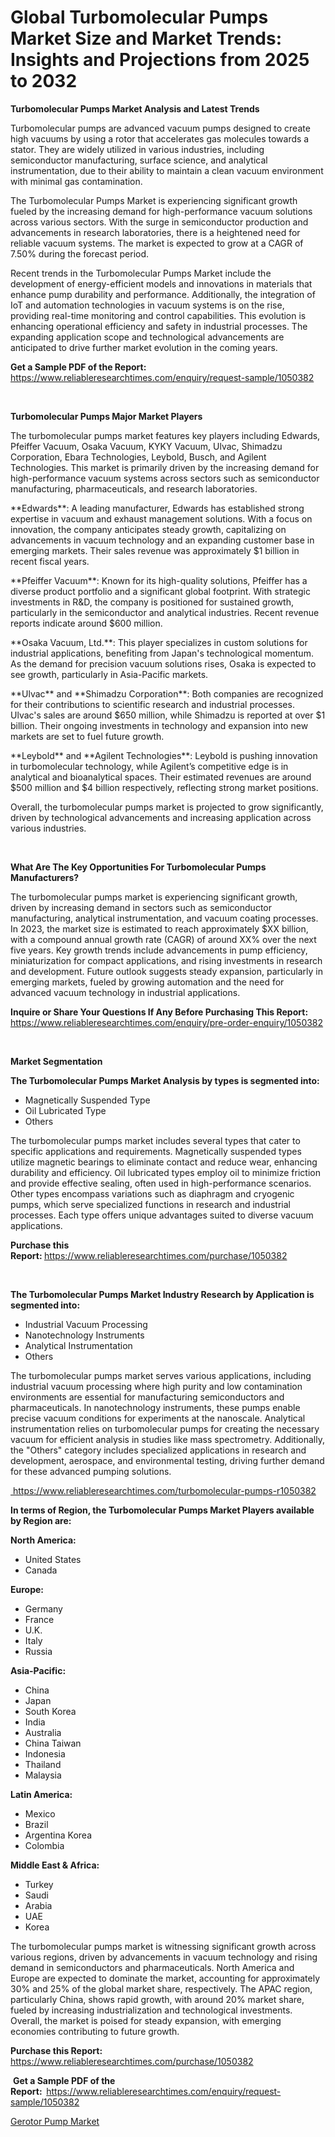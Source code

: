 <p><h1>Global Turbomolecular Pumps Market Size and Market Trends: Insights and Projections from 2025 to 2032</h1></p><p><strong>Turbomolecular Pumps Market Analysis and Latest Trends</strong></p>
<p><p>Turbomolecular pumps are advanced vacuum pumps designed to create high vacuums by using a rotor that accelerates gas molecules towards a stator. They are widely utilized in various industries, including semiconductor manufacturing, surface science, and analytical instrumentation, due to their ability to maintain a clean vacuum environment with minimal gas contamination.</p><p>The Turbomolecular Pumps Market is experiencing significant growth fueled by the increasing demand for high-performance vacuum solutions across various sectors. With the surge in semiconductor production and advancements in research laboratories, there is a heightened need for reliable vacuum systems. The market is expected to grow at a CAGR of 7.50% during the forecast period. </p><p>Recent trends in the Turbomolecular Pumps Market include the development of energy-efficient models and innovations in materials that enhance pump durability and performance. Additionally, the integration of IoT and automation technologies in vacuum systems is on the rise, providing real-time monitoring and control capabilities. This evolution is enhancing operational efficiency and safety in industrial processes. The expanding application scope and technological advancements are anticipated to drive further market evolution in the coming years.</p></p>
<p><strong>Get a Sample PDF of the Report:&nbsp;</strong> <a href="https://www.reliableresearchtimes.com/enquiry/request-sample/1050382?utm_campaign=2233&utm_medium=2&utm_source=Github&utm_content=ia&utm_term=08042025&utm_id=turbomolecular-pumps">https://www.reliableresearchtimes.com/enquiry/request-sample/1050382</a></p>
<p>&nbsp;</p>
<p><strong>Turbomolecular Pumps Major Market Players</strong></p>
<p><p>The turbomolecular pumps market features key players including Edwards, Pfeiffer Vacuum, Osaka Vacuum, KYKY Vacuum, Ulvac, Shimadzu Corporation, Ebara Technologies, Leybold, Busch, and Agilent Technologies. This market is primarily driven by the increasing demand for high-performance vacuum systems across sectors such as semiconductor manufacturing, pharmaceuticals, and research laboratories.</p><p>**Edwards**: A leading manufacturer, Edwards has established strong expertise in vacuum and exhaust management solutions. With a focus on innovation, the company anticipates steady growth, capitalizing on advancements in vacuum technology and an expanding customer base in emerging markets. Their sales revenue was approximately $1 billion in recent fiscal years.</p><p>**Pfeiffer Vacuum**: Known for its high-quality solutions, Pfeiffer has a diverse product portfolio and a significant global footprint. With strategic investments in R&D, the company is positioned for sustained growth, particularly in the semiconductor and analytical industries. Recent revenue reports indicate around $600 million.</p><p>**Osaka Vacuum, Ltd.**: This player specializes in custom solutions for industrial applications, benefiting from Japan's technological momentum. As the demand for precision vacuum solutions rises, Osaka is expected to see growth, particularly in Asia-Pacific markets.</p><p>**Ulvac** and **Shimadzu Corporation**: Both companies are recognized for their contributions to scientific research and industrial processes. Ulvac's sales are around $650 million, while Shimadzu is reported at over $1 billion. Their ongoing investments in technology and expansion into new markets are set to fuel future growth.</p><p>**Leybold** and **Agilent Technologies**: Leybold is pushing innovation in turbomolecular technology, while Agilent’s competitive edge is in analytical and bioanalytical spaces. Their estimated revenues are around $500 million and $4 billion respectively, reflecting strong market positions.</p><p>Overall, the turbomolecular pumps market is projected to grow significantly, driven by technological advancements and increasing application across various industries.</p></p>
<p>&nbsp;</p>
<p><strong>What Are The Key Opportunities For Turbomolecular Pumps Manufacturers?</strong></p>
<p><p>The turbomolecular pumps market is experiencing significant growth, driven by increasing demand in sectors such as semiconductor manufacturing, analytical instrumentation, and vacuum coating processes. In 2023, the market size is estimated to reach approximately $XX billion, with a compound annual growth rate (CAGR) of around XX% over the next five years. Key growth trends include advancements in pump efficiency, miniaturization for compact applications, and rising investments in research and development. Future outlook suggests steady expansion, particularly in emerging markets, fueled by growing automation and the need for advanced vacuum technology in industrial applications.</p></p>
<p><strong>Inquire or Share Your Questions If Any Before Purchasing This Report:</strong> <a href="https://www.reliableresearchtimes.com/enquiry/pre-order-enquiry/1050382?utm_campaign=2233&utm_medium=2&utm_source=Github&utm_content=ia&utm_term=08042025&utm_id=turbomolecular-pumps">https://www.reliableresearchtimes.com/enquiry/pre-order-enquiry/1050382</a></p>
<p>&nbsp;</p>
<p><strong>Market Segmentation</strong></p>
<p><strong>The Turbomolecular Pumps Market Analysis by types is segmented into:</strong></p>
<p><ul><li>Magnetically Suspended Type</li><li>Oil Lubricated Type</li><li>Others</li></ul></p>
<p><p>The turbomolecular pumps market includes several types that cater to specific applications and requirements. Magnetically suspended types utilize magnetic bearings to eliminate contact and reduce wear, enhancing durability and efficiency. Oil lubricated types employ oil to minimize friction and provide effective sealing, often used in high-performance scenarios. Other types encompass variations such as diaphragm and cryogenic pumps, which serve specialized functions in research and industrial processes. Each type offers unique advantages suited to diverse vacuum applications.</p></p>
<p><strong>Purchase this Report:&nbsp;</strong><a href="https://www.reliableresearchtimes.com/purchase/1050382?utm_campaign=2233&utm_medium=2&utm_source=Github&utm_content=ia&utm_term=08042025&utm_id=turbomolecular-pumps">https://www.reliableresearchtimes.com/purchase/1050382</a></p>
<p>&nbsp;</p>
<p><strong>The Turbomolecular Pumps Market Industry Research by Application is segmented into:</strong></p>
<p><ul><li>Industrial Vacuum Processing</li><li>Nanotechnology Instruments</li><li>Analytical Instrumentation</li><li>Others</li></ul></p>
<p><p>The turbomolecular pumps market serves various applications, including industrial vacuum processing where high purity and low contamination environments are essential for manufacturing semiconductors and pharmaceuticals. In nanotechnology instruments, these pumps enable precise vacuum conditions for experiments at the nanoscale. Analytical instrumentation relies on turbomolecular pumps for creating the necessary vacuum for efficient analysis in studies like mass spectrometry. Additionally, the "Others" category includes specialized applications in research and development, aerospace, and environmental testing, driving further demand for these advanced pumping solutions.</p></p>
<p><a href="https://www.reliableresearchtimes.com/turbomolecular-pumps-r1050382?utm_campaign=2233&utm_medium=2&utm_source=Github&utm_content=ia&utm_term=08042025&utm_id=turbomolecular-pumps">&nbsp;https://www.reliableresearchtimes.com/turbomolecular-pumps-r1050382</a></p>
<p><strong>In terms of Region, the Turbomolecular Pumps Market Players available by Region are:</strong></p>
<p>
    <p> <strong> North America: </strong>
        <ul>
            <li>United States</li>
            <li>Canada</li>
        </ul>
        </p> 
    <p> <strong> Europe: </strong>
        <ul>
            <li>Germany</li>
            <li>France</li>
            <li>U.K.</li>
            <li>Italy</li>
            <li>Russia</li>
        </ul>
        </p> 
    <p> <strong> Asia-Pacific: </strong>
        <ul>
            <li>China</li>
            <li>Japan</li>
            <li>South Korea</li>
            <li>India</li>
            <li>Australia</li>
            <li>China Taiwan</li>
            <li>Indonesia</li>
            <li>Thailand</li>
            <li>Malaysia</li>
        </ul>
        </p> 
    <p> <strong> Latin America: </strong>
        <ul>
            <li>Mexico</li>
            <li>Brazil</li>
            <li>Argentina Korea</li>
            <li>Colombia</li>
        </ul>
        </p> 
    <p> <strong> Middle East & Africa: </strong>
        <ul>
            <li>Turkey</li>
            <li>Saudi</li>
            <li>Arabia</li>
            <li>UAE</li>
            <li>Korea</li>
        </ul>
    </p>
    </p>
<p><p>The turbomolecular pumps market is witnessing significant growth across various regions, driven by advancements in vacuum technology and rising demand in semiconductors and pharmaceuticals. North America and Europe are expected to dominate the market, accounting for approximately 30% and 25% of the global market share, respectively. The APAC region, particularly China, shows rapid growth, with around 20% market share, fueled by increasing industrialization and technological investments. Overall, the market is poised for steady expansion, with emerging economies contributing to future growth.</p></p>
<p><strong>Purchase this Report: </strong><a href="https://www.reliableresearchtimes.com/purchase/1050382?utm_campaign=2233&utm_medium=2&utm_source=Github&utm_content=ia&utm_term=08042025&utm_id=turbomolecular-pumps">https://www.reliableresearchtimes.com/purchase/1050382</a></p>
<p>&nbsp;<strong>Get a Sample PDF of the Report:&nbsp;&nbsp;</strong><a href="https://www.reliableresearchtimes.com/enquiry/request-sample/1050382?utm_campaign=2233&utm_medium=2&utm_source=Github&utm_content=ia&utm_term=08042025&utm_id=turbomolecular-pumps">https://www.reliableresearchtimes.com/enquiry/request-sample/1050382</a></p>
<p><strong></strong></p>
<p><p><a href="https://github.com/NarcisoFerry/Market-Research-Report-List-2/blob/main/gerotor-pump-market.md?utm_campaign=2233&utm_medium=2&utm_source=Github&utm_content=ia&utm_term=08042025&utm_id=turbomolecular-pumps">Gerotor Pump Market</a></p></p>
